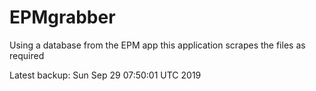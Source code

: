 # EPMgrabber
Using a database from the EPM app this application scrapes the files as required


Latest backup: Sun Sep 29 07:50:01 UTC 2019
